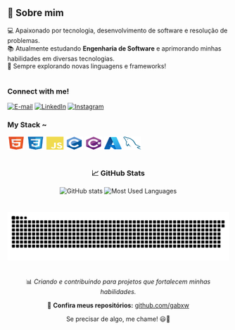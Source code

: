 ## 🚀 Sobre mim  
💻 Apaixonado por tecnologia, desenvolvimento de software e resolução de problemas.  
📚 Atualmente estudando **Engenharia de Software** e aprimorando minhas habilidades em diversas tecnologias.  
🔹 Sempre explorando novas linguagens e frameworks!  

#

<img align="right" alt="" height="190px" src="./src/study.gif">

<h3 align="left">Connect with me!</h3>

[![E-mail](https://img.shields.io/badge/-Email-000?style=for-the-badge&logo=microsoft-outlook&logoColor=FF00F6&color:FFF)](mailto:gabriel.jmaciel13@gmail.com)
[![LinkedIn](https://img.shields.io/badge/-LinkedIn-000?style=for-the-badge&logo=linkedin&logoColor=FF00F6&color:FFF)](https://www.linkedin.com/in/gabriel-maciel-625980268)
[![Instagram](https://img.shields.io/badge/-Instagram-000?style=for-the-badge&logo=instagram&logoColor=FF0F6&color:FFF)](https://www.instagram.com/gabsxwho/)


<h3 align="left">My Stack ~</h3>

<div align="left">
  <img alt="HTML" height="30" width="40" src="https://raw.githubusercontent.com/devicons/devicon/master/icons/html5/html5-original.svg">
  <img alt="CSS" height="30" width="40" src="https://raw.githubusercontent.com/devicons/devicon/master/icons/css3/css3-original.svg">
  <img alt="JavaScript" height="30" width="40" src="https://raw.githubusercontent.com/devicons/devicon/master/icons/javascript/javascript-plain.svg">
  <img alt="C" height="30" width="40" src="https://raw.githubusercontent.com/devicons/devicon/master/icons/c/c-original.svg">
  <img alt="CSharp" height="30" width="40" src="https://raw.githubusercontent.com/devicons/devicon/master/icons/csharp/csharp-original.svg">
  <img alt="Azure" height="30" width="40" src="https://raw.githubusercontent.com/devicons/devicon/master/icons/azure/azure-original.svg">
  <img alt="SQL" height="30" width="40" src="https://raw.githubusercontent.com/devicons/devicon/master/icons/mysql/mysql-original.svg">
</div>

#

<div style="text-align: center;" align="center">
  <h3 align="center">📈 GitHub Stats </h3>
<div align="center">
  <img src="https://github-readme-stats-git-masterrstaa-rickstaa.vercel.app/api?username=gabxw&hide_title=true&show_icons=true&include_all_commits=false&count_private=true&line_height=25&hide=issues&bg_color=1E1E2E&title_color=1E90FF&text_color=FFFFFF&border_radius=3&border_color=374151&icon_color=1E90FF&theme=jolly" alt="GitHub stats">
  
  <img src="https://github-readme-stats-git-masterrstaa-rickstaa.vercel.app/api/top-langs/?username=gabxw&line_height=10&card_width=290&layout=compact&hide_title=false&count_private=true&langs_count=4&show_icons=true&title_color=1E90FF&hide=html,scss,less&bg_color=1E1E2E&text_color=8B8B8B&border_radius=3&border_color=374151" alt="Most Used Languages">
</div>


#

<picture align="center">
  <source media="(prefers-color-scheme: dark)" srcset="https://raw.githubusercontent.com/gabxw/gabxw/output/github-contribution-grid-snake-dark.svg">
  <source media="(prefers-color-scheme: light)" srcset="https://raw.githubusercontent.com/gabxw/gabxw/output/github-contribution-grid-snake-dark.svg">
  <img align="center" alt="github contribution grid snake animation" src="https://raw.githubusercontent.com/gabxw/gabxw/output/github-contribution-grid-snake.svg">
</picture>



#
📊 *Criando e contribuindo para projetos que fortalecem minhas habilidades.*  

🔗 **Confira meus repositórios:** [github.com/gabxw](https://github.com/gabxw)  

Se precisar de algo, me chame! 😃🚀
